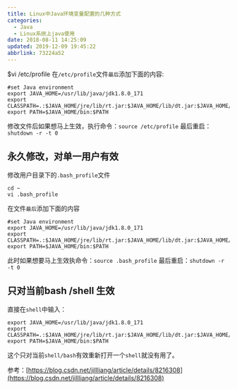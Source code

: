 ```yaml
---
title: Linux中Java环境变量配置的几种方式
categories: 
  - Java
  - Linux系统上java使用
date: 2018-08-11 14:25:09
updated: 2019-12-09 19:45:22
abbrlink: 73224a52
---
```

$vi /etc/profile
在`/etc/profile`文件`最后`添加下面的内容:
```
#set Java environment
export JAVA_HOME=/usr/lib/java/jdk1.8.0_171
export CLASSPATH=.:$JAVA_HOME/jre/lib/rt.jar:$JAVA_HOME/lib/dt.jar:$JAVA_HOME/lib/tools.jar
export PATH=$JAVA_HOME/bin:$PATH
```
修改文件后如果想马上生效，执行命令：`source /etc/profile`
最后重启：`shutdown -r -t 0`
##  永久修改，对单一用户有效 ##
修改用户目录下的`.bash_profile`文件
```
cd ~
vi .bash_profile
```
在文件`最后`添加下面的内容
```
#set Java environment
export JAVA_HOME=/usr/lib/java/jdk1.8.0_171
export CLASSPATH=.:$JAVA_HOME/jre/lib/rt.jar:$JAVA_HOME/lib/dt.jar:$JAVA_HOME/lib/tools.jar
export PATH=$JAVA_HOME/bin:$PATH
```
此时如果想要马上生效执命令：`source .bash_profile`
最后重启：`shutdown -r -t 0`

## 只对当前bash /shell 生效 ##

直接在`shell`中输入：

```
export JAVA_HOME=/usr/lib/java/jdk1.8.0_171
export CLASSPATH=.:$JAVA_HOME/jre/lib/rt.jar:$JAVA_HOME/lib/dt.jar:$JAVA_HOME/lib/tools.jar
export PATH=$JAVA_HOME/bin:$PATH
```
这个只对当前`shell/bash`有效重新打开一个`shell`就没有用了。


参考：[https://blog.csdn.net/jillliang/article/details/8216308](https://blog.csdn.net/jillliang/article/details/8216308)
